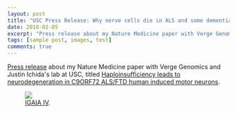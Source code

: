 ```yaml
---
layout: post
title: "USC Press Release: Why nerve cells die in ALS and some dementia cases"
date: 2018-02-05
excerpt: "Press release about my Nature Medicine paper with Verge Genomics and Justin Ichida's lab at USC."
tags: [sample post, images, test]
comments: true
---
```


[Press release](https://news.usc.edu/135748/mutation-causes-man-cases-of-als-and-dementia-usc-stem-cell-study-finds/) about my Nature Medicine paper with Verge Genomics and Justin Ichida's lab at USC, titled [Haploinsufficiency leads to neurodegeneration in C9ORF72 ALS/FTD human induced motor neurons](https://www.nature.com/articles/nm.4490).

<figure>
	<a href="https://news.usc.edu/files/2018/02/ALS_MotorNerveCells_web.jpg"><img src="https://news.usc.edu/files/2018/02/ALS_MotorNerveCells_web.jpg"></a>
	<figcaption><a href="http://igaia.utia.cz/?id=3" title="IGAIA IV">IGAIA IV</a>.</figcaption>
</figure>

